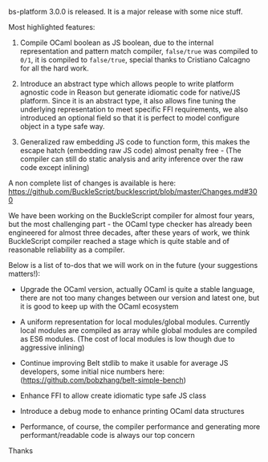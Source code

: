 bs-platform 3.0.0 is released. It is a major release with some nice stuff.

Most highlighted features:

1) Compile OCaml boolean as JS boolean, due to the internal representation and pattern match compiler, `false/true` was compiled to `0/1`, it is compiled to `false/true`, special thanks to Cristiano Calcagno for all the hard work.

2) Introduce an abstract type which allows people to write platform agnostic code in Reason but generate idiomatic code for native/JS platform. Since it is an abstract type, it also allows fine tuning the underlying representation to meet specific FFI requirements, we also introduced an optional field so that it is perfect to model configure object in a type safe way.

3) Generalized raw embedding JS code to function form, this makes the escape hatch (embedding raw JS code) almost penalty free - (The compiler can still do static analysis and arity inference over the raw code except inlining)

A non complete list of changes is available is here: https://github.com/BuckleScript/bucklescript/blob/master/Changes.md#300

We have been working on the BuckleScript compiler for almost four years, but the most challenging part - the OCaml type checker has already been engineered for almost three decades, after these years of work, we think BuckleScript compiler reached a stage which is quite stable and of reasonable reliability as a compiler.

Below is a list of to-dos that we will work on in the future (your suggestions matters!):

- Upgrade the OCaml version, actually OCaml is quite a stable language, there are not too many changes between our version and latest one, but it is good to keep up with the OCaml ecosystem 

- A uniform representation for local modules/global modules. Currently local modules are compiled as array  while global modules are compiled as ES6 modules. (The cost of local modules is low though due to aggressive inlining)

- Continue improving  Belt  stdlib to make it usable for average JS developers, some initial nice numbers here: (https://github.com/bobzhang/belt-simple-bench)

- Enhance FFI to allow create idiomatic type safe JS class

- Introduce a debug mode to enhance  printing OCaml data structures

- Performance,  of course, the compiler performance and generating more performant/readable code is always our top concern

Thanks
